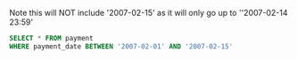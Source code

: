 Note this will NOT include '2007-02-15' as it will only go up to ''2007-02-14 23:59'

```sql
SELECT * FROM payment
WHERE payment_date BETWEEN '2007-02-01' AND '2007-02-15'
```
